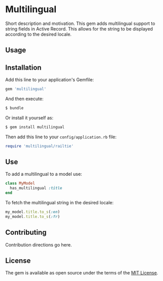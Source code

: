 # Multilingual
Short description and motivation.
This gem adds multilingual support to string fields in Active Record. This
allows for the string to be displayed according to the desired locale.

## Usage

## Installation
Add this line to your application's Gemfile:

```ruby
gem 'multilingual'
```

And then execute:
```bash
$ bundle
```

Or install it yourself as:
```bash
$ gem install multilingual
```

Then add this line to your `config/application.rb` file:

```ruby
require 'multilingual/railtie'
```

## Use

To add a multilingual to a model use:

```ruby
class MyModel
  has_multilingual :title
end
```

To fetch the multilingual string in the desired locale:

```ruby
my_model.title.to_s(:en)
my_model.title.to_s(:fr)
```

## Contributing
Contribution directions go here.

## License
The gem is available as open source under the terms of the [MIT License](https://opensource.org/licenses/MIT).
